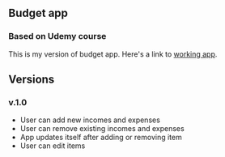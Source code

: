 ## Budget app
### Based on Udemy course
This is my version of budget app. Here's a link to [working app](https://krzysztof-m.github.io/budget-app/).

## Versions
### v.1.0
- User can add new incomes and expenses
- User can remove existing incomes and expenses
- App updates itself after adding or removing item
- User can edit items